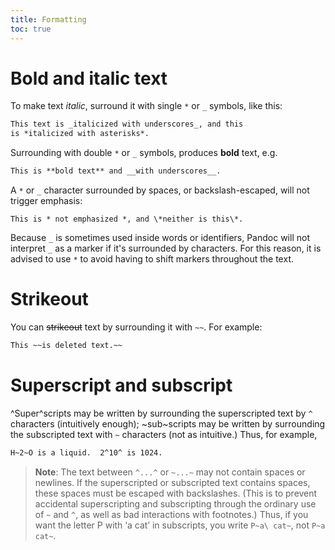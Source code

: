 ```yaml
---
title: Formatting
toc: true
---
```


# Bold and italic text

To make text *italic*, surround it with single `*` or `_` symbols, like this:

```markdown
This text is _italicized with underscores_, and this
is *italicized with asterisks*.
```

Surrounding with double `*` or `_` symbols, produces **bold** text, e.g.

```markdown
This is **bold text** and __with underscores__.
```

A `*` or `_` character surrounded by spaces, or backslash-escaped, will not trigger emphasis:

```shell
This is * not emphasized *, and \*neither is this\*.
```

Because `_` is sometimes used inside words or identifiers, Pandoc will not interpret `_` as a marker if it's surrounded by characters. For this reason, it is advised to use `*` to avoid having to shift markers throughout the text.

# Strikeout

You can ~~strikeout~~ text by surrounding it with `~~`. For example:

```markdown
This ~~is deleted text.~~
```

# Superscript and subscript

^Super^scripts may be written by surrounding the superscripted text by `^` characters (intuitively enough); ~sub~scripts may be written by surrounding the subscripted text with `~` characters (not as intuitive.) Thus, for example,

```markdown
H~2~O is a liquid.  2^10^ is 1024.
```

> **Note**: The text between `^...^` or `~...~` may not contain spaces or newlines. If the superscripted or subscripted text contains spaces, these spaces must be escaped with backslashes. (This is to prevent accidental superscripting and subscripting through the ordinary use of `~` and `^`, as well as bad interactions with footnotes.) Thus, if you want the letter P with ‘a cat’ in subscripts, you write `P~a\ cat~`, not `P~a cat~`.
